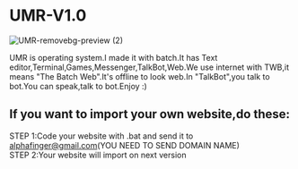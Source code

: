 # UMR-V1.0
![UMR-removebg-preview (2)](https://user-images.githubusercontent.com/55983768/188314683-e58836c9-28c8-418a-a227-ce050f0f496f.png)

UMR is operating system.I made it with batch.It has Text editor,Terminal,Games,Messenger,TalkBot,Web.We use internet with TWB,it means "The Batch Web".It's offline to look web.In "TalkBot",you talk to bot.You can speak,talk to bot.Enjoy :)

## If you want to import your own website,do these:
STEP 1:Code your website with .bat and send it to alphafinger@gmail.com(YOU NEED TO SEND DOMAIN NAME)   
STEP 2:Your website will import on next version
